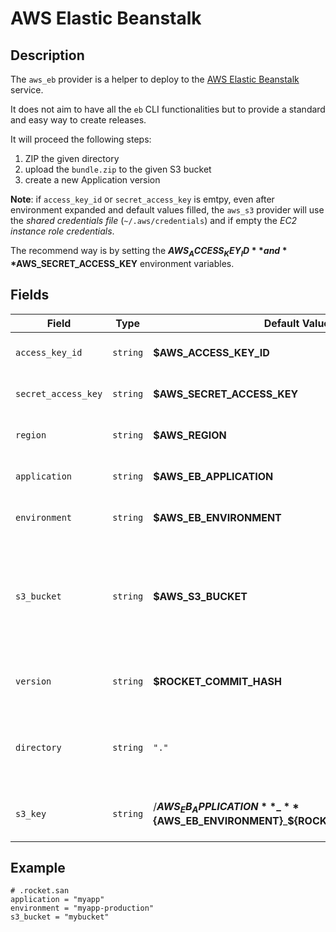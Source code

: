 # AWS Elastic Beanstalk

## Description

The `aws_eb` provider is a helper to deploy to the [AWS Elastic Beanstalk](https://aws.amazon.com/fr/elasticbeanstalk/)
service.

It does not aim to have all the `eb` CLI functionalities but to provide a standard and easy way
to create releases.

It will proceed the following steps:

1. ZIP the given directory
2. upload the `bundle.zip` to the given S3 bucket
3. create a new Application version

**Note**:  if `access_key_id` or `secret_access_key` is emtpy, even after environment expanded
and default values filled, the `aws_s3` provider will use the *shared credentials file* (`~/.aws/credentials`)
and if empty the *EC2 instance role credentials*.

The recommend way is by setting the **$AWS_ACCESS_KEY_ID** and **$AWS_SECRET_ACCESS_KEY** environment
variables.



## Fields


| Field | Type | Default Value | Description |
| ----- | -----| ------------- |------------ |
| `access_key_id` | `string` | **$AWS_ACCESS_KEY_ID** | The AWS access key ID |
| `secret_access_key` | `string` | **$AWS_SECRET_ACCESS_KEY** | The AWS secret access key |
| `region` | `string` | **$AWS_REGION** | The AWS region to use |
| `application` | `string` | **$AWS_EB_APPLICATION** | The EB application to use |
| `environment` | `string` | **$AWS_EB_ENVIRONMENT** | The EB environment to use |
| `s3_bucket` | `string` | **$AWS_S3_BUCKET** | The S3 bucket to upload the bundle to (MUST be the same region as the `eb` application) |
| `version` | `string` | **$ROCKET_COMMIT_HASH** | The version of the applicaiton to release |
| `directory` | `string` | `"."` | The directory of your project (files will be zipped and uploaded) |
| `s3_key` | `string` | /**${AWS_EB_APPLICATION}**\_**${AWS_EB_ENVIRONMENT}**\_**${ROCKET_COMMIT_HASH}**.zip | The S3 key to upload the bundle to |

## Example

```san
# .rocket.san
application = "myapp"
environment = "myapp-production"
s3_bucket = "mybucket"
```
